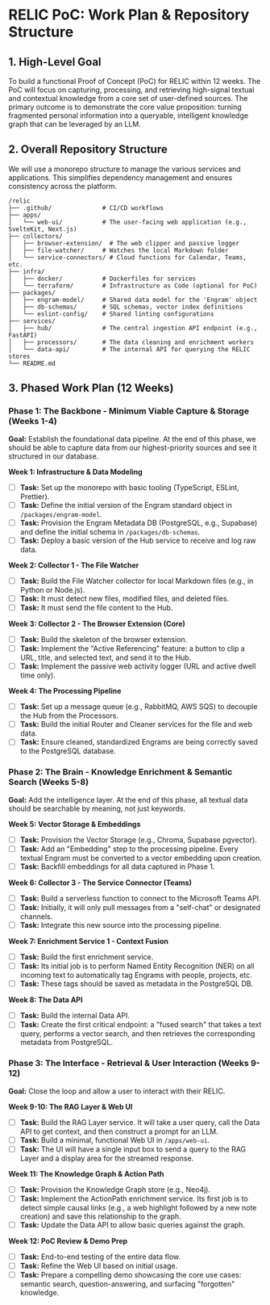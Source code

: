 # RELIC PoC: Work Plan & Repository Structure

## 1. High-Level Goal

To build a functional Proof of Concept (PoC) for RELIC within 12 weeks. The PoC will focus on capturing, processing, and retrieving high-signal textual and contextual knowledge from a core set of user-defined sources. The primary outcome is to demonstrate the core value proposition: turning fragmented personal information into a queryable, intelligent knowledge graph that can be leveraged by an LLM.

## 2. Overall Repository Structure

We will use a monorepo structure to manage the various services and applications. This simplifies dependency management and ensures consistency across the platform.

```
/relic
├── .github/              # CI/CD workflows
├── apps/
│   └── web-ui/           # The user-facing web application (e.g., SvelteKit, Next.js)
├── collectors/
│   ├── browser-extension/  # The web clipper and passive logger
│   ├── file-watcher/     # Watches the local Markdown folder
│   └── service-connectors/ # Cloud functions for Calendar, Teams, etc.
├── infra/
│   ├── docker/           # Dockerfiles for services
│   └── terraform/        # Infrastructure as Code (optional for PoC)
├── packages/
│   ├── engram-model/     # Shared data model for the 'Engram' object
│   ├── db-schemas/       # SQL schemas, vector index definitions
│   └── eslint-config/    # Shared linting configurations
├── services/
│   ├── hub/              # The central ingestion API endpoint (e.g., FastAPI)
│   ├── processors/       # The data cleaning and enrichment workers
│   └── data-api/         # The internal API for querying the RELIC stores
└── README.md
```

## 3. Phased Work Plan (12 Weeks)

### Phase 1: The Backbone - Minimum Viable Capture & Storage (Weeks 1-4)

**Goal:** Establish the foundational data pipeline. At the end of this phase, we should be able to capture data from our highest-priority sources and see it structured in our database.

**Week 1: Infrastructure & Data Modeling**

- [ ] **Task:** Set up the monorepo with basic tooling (TypeScript, ESLint, Prettier).
- [ ] **Task:** Define the initial version of the Engram standard object in `/packages/engram-model`.
- [ ] **Task:** Provision the Engram Metadata DB (PostgreSQL, e.g., Supabase) and define the initial schema in `/packages/db-schemas`.
- [ ] **Task:** Deploy a basic version of the Hub service to receive and log raw data.

**Week 2: Collector 1 - The File Watcher**

- [ ] **Task:** Build the File Watcher collector for local Markdown files (e.g., in Python or Node.js).
- [ ] **Task:** It must detect new files, modified files, and deleted files.
- [ ] **Task:** It must send the file content to the Hub.

**Week 3: Collector 2 - The Browser Extension (Core)**

- [ ] **Task:** Build the skeleton of the browser extension.
- [ ] **Task:** Implement the "Active Referencing" feature: a button to clip a URL, title, and selected text, and send it to the Hub.
- [ ] **Task:** Implement the passive web activity logger (URL and active dwell time only).

**Week 4: The Processing Pipeline**

- [ ] **Task:** Set up a message queue (e.g., RabbitMQ, AWS SQS) to decouple the Hub from the Processors.
- [ ] **Task:** Build the initial Router and Cleaner services for the file and web data.
- [ ] **Task:** Ensure cleaned, standardized Engrams are being correctly saved to the PostgreSQL database.

### Phase 2: The Brain - Knowledge Enrichment & Semantic Search (Weeks 5-8)

**Goal:** Add the intelligence layer. At the end of this phase, all textual data should be searchable by meaning, not just keywords.

**Week 5: Vector Storage & Embeddings**

- [ ] **Task:** Provision the Vector Storage (e.g., Chroma, Supabase pgvector).
- [ ] **Task:** Add an "Embedding" step to the processing pipeline. Every textual Engram must be converted to a vector embedding upon creation.
- [ ] **Task:** Backfill embeddings for all data captured in Phase 1.

**Week 6: Collector 3 - The Service Connector (Teams)**

- [ ] **Task:** Build a serverless function to connect to the Microsoft Teams API.
- [ ] **Task:** Initially, it will only pull messages from a "self-chat" or designated channels.
- [ ] **Task:** Integrate this new source into the processing pipeline.

**Week 7: Enrichment Service 1 - Context Fusion**

- [ ] **Task:** Build the first enrichment service.
- [ ] **Task:** Its initial job is to perform Named Entity Recognition (NER) on all incoming text to automatically tag Engrams with people, projects, etc.
- [ ] **Task:** These tags should be saved as metadata in the PostgreSQL DB.

**Week 8: The Data API**

- [ ] **Task:** Build the internal Data API.
- [ ] **Task:** Create the first critical endpoint: a "fused search" that takes a text query, performs a vector search, and then retrieves the corresponding metadata from PostgreSQL.

### Phase 3: The Interface - Retrieval & User Interaction (Weeks 9-12)

**Goal:** Close the loop and allow a user to interact with their RELIC.

**Week 9-10: The RAG Layer & Web UI**

- [ ] **Task:** Build the RAG Layer service. It will take a user query, call the Data API to get context, and then construct a prompt for an LLM.
- [ ] **Task:** Build a minimal, functional Web UI in `/apps/web-ui`.
- [ ] **Task:** The UI will have a single input box to send a query to the RAG Layer and a display area for the streamed response.

**Week 11: The Knowledge Graph & Action Path**

- [ ] **Task:** Provision the Knowledge Graph store (e.g., Neo4j).
- [ ] **Task:** Implement the ActionPath enrichment service. Its first job is to detect simple causal links (e.g., a web highlight followed by a new note creation) and save this relationship to the graph.
- [ ] **Task:** Update the Data API to allow basic queries against the graph.

**Week 12: PoC Review & Demo Prep**

- [ ] **Task:** End-to-end testing of the entire data flow.
- [ ] **Task:** Refine the Web UI based on initial usage.
- [ ] **Task:** Prepare a compelling demo showcasing the core use cases: semantic search, question-answering, and surfacing "forgotten" knowledge.
